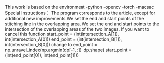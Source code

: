 This work is based on the environment
-python
-opencv
-torch
-macsac
Special Instructions：
The program corresponds to the article, except for additional new improvements
We set the end and start points of the stitching line in the overlapping area. We set the end and start points to the intersection of the overlapping areas of the two images. If you want to cancel this function 
    start_point = (int(intersection_A[1]), int(intersection_A[0]))
    end_point = (int(intersection_B[1]), int(intersection_B[0]))
change to
    end_point = np.unravel_index(np.argmin(dp[-1, :]), dp.shape)
    start_point = (int(end_point[0]), int(end_point[1]))
    
